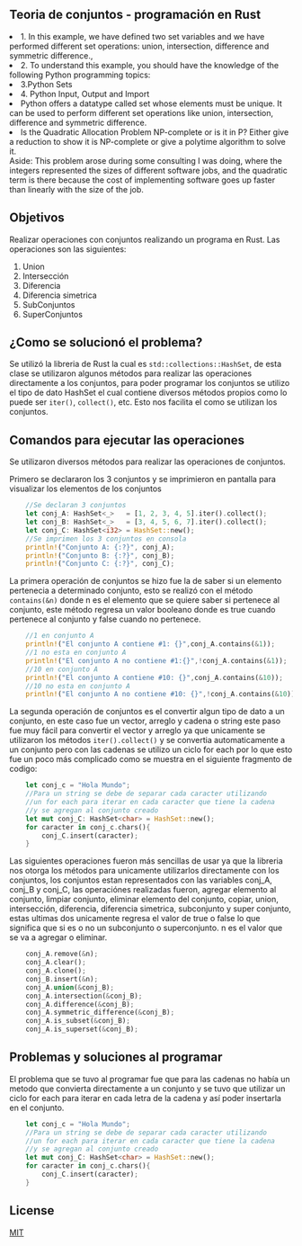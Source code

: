 ## Teoria de conjuntos - programación en Rust
  <li>1. In this example, we have defined two set variables and we have performed different set operations: union, intersection, difference and symmetric difference.,  </li>
  <li>2. To understand this example, you should have the knowledge of the following Python programming topics:  </li>
  <li>3.Python Sets  </li>
  <li>4. Python Input, Output and Import  </li>
  <li>Python offers a datatype called set whose elements must be unique. It can be used to perform different set operations like union, intersection, difference and symmetric difference. </li>
  <li>Is the Quadratic Allocation Problem NP-complete or is it in P? Either give a reduction to show it is NP-complete or give a polytime algorithm to solve it. </li>
</ol>
Aside: This problem arose during some consulting I was doing, where the integers represented the sizes of different software jobs, and the quadratic term is there because the cost of implementing software goes up faster than linearly with the size of the job. 
<p></p>

## Objetivos
Realizar operaciones con conjuntos realizando un programa en Rust. Las operaciones son las siguientes:
1. Union
2. Intersección
3. Diferencia
4. Diferencia simetrica
5. SubConjuntos
6. SuperConjuntos 

## ¿Como se solucionó el problema? 
Se utilizó la libreria de Rust la cual es ```std::collections::HashSet```, de esta clase se utilizaron algunos métodos para realizar las operaciones directamente a los conjuntos,
para poder programar los conjuntos se utilizo el tipo de dato HashSet el cual contiene diversos métodos propios como lo puede ser ```iter()```, ```collect()```, etc. Esto nos 
facilita el como se utilizan los conjuntos.


## Comandos para ejecutar las operaciones
Se utilizaron diversos métodos para realizar las operaciones de conjuntos.

Primero se declararon los 3 conjuntos y se imprimieron en pantalla para visualizar los elementos de los conjuntos
```rust
    //Se declaran 3 conjuntos
    let conj_A: HashSet<_>   = [1, 2, 3, 4, 5].iter().collect();
    let conj_B: HashSet<_>   = [3, 4, 5, 6, 7].iter().collect();
    let conj_C: HashSet<i32> = HashSet::new();
    //Se imprimen los 3 conjuntos en consola 
    println!("Conjunto A: {:?}", conj_A);
    println!("Conjunto B: {:?}", conj_B);
    println!("Conjunto C: {:?}", conj_C);
```
La primera operación de conjuntos se hizo fue la de saber si un elemento pertenecia a determinado conjunto, esto se realizó
con el método ```contains(&n)``` donde n es el elemento que se quiere saber si pertenece al conjunto, este método regresa un valor
booleano donde es true cuando pertenece al conjunto y false cuando no pertenece.
```rust
    //1 en conjunto A
    println!("El conjunto A contiene #1: {}",conj_A.contains(&1));
    //1 no esta en conjunto A 
    println!("El conjunto A no contiene #1:{}",!conj_A.contains(&1));
    //10 en conjunto A 
    println!("El conjunto A contiene #10: {}",conj_A.contains(&10));
    //10 no esta en conjunto A 
    println!("El conjunto A no contiene #10: {}",!conj_A.contains(&10));
```
La segunda operación de conjuntos es el convertir algun tipo de dato a un conjunto, en este caso fue un vector, arreglo y cadena o string
este paso fue muy fácil para convertir el vector y arreglo ya que unicamente se utilizaron los métodos ```iter().collect()``` y se convertia automaticamente
a un conjunto pero con las cadenas se utilizo un ciclo for each por lo que esto fue un poco más complicado como se muestra en el siguiente fragmento de codigo:
```rust
    let conj_c = "Hola Mundo"; 
    //Para un string se debe de separar cada caracter utilizando 
    //un for each para iterar en cada caracter que tiene la cadena
    //y se agregan al conjunto creado
    let mut conj_C: HashSet<char> = HashSet::new();
    for caracter in conj_c.chars(){
        conj_C.insert(caracter);
    }
```
Las siguientes operaciones fueron más sencillas de usar ya que la libreria nos otorga los métodos para unicamente utilizarlos
directamente con los conjuntos, los conjuntos estan representados con las variables conj_A, conj_B y conj_C, las operaciónes realizadas
fueron, agregar elemento al conjunto, limpiar conjunto, eliminar elemento del conjunto, copiar, union, intersección, diferencia, diferencia simetrica,
subconjunto y super conjunto, estas ultimas dos unicamente regresa el valor de true o false lo que significa que si es o no un subconjunto o superconjunto.
n  es el valor que se va a agregar o eliminar.
```rust
    conj_A.remove(&n);
    conj_A.clear();
    conj_A.clone();
    conj_B.insert(&n);
    conj_A.union(&conj_B);
    conj_A.intersection(&conj_B);
    conj_A.difference(&conj_B);
    conj_A.symmetric_difference(&conj_B);
    conj_A.is_subset(&conj_B);
    conj_A.is_superset(&conj_B);
```

## Problemas y soluciones al programar
El problema que se tuvo al programar fue que para las cadenas no había un metodo que convierta directamente a un conjunto y se
tuvo que utilizar un ciclo for each para iterar en cada letra de la cadena y así poder insertarla en el conjunto.
```rust
    let conj_c = "Hola Mundo"; 
    //Para un string se debe de separar cada caracter utilizando 
    //un for each para iterar en cada caracter que tiene la cadena
    //y se agregan al conjunto creado
    let mut conj_C: HashSet<char> = HashSet::new();
    for caracter in conj_c.chars(){
        conj_C.insert(caracter);
    }
```

## License
[MIT](https://choosealicense.com/licenses/mit/)